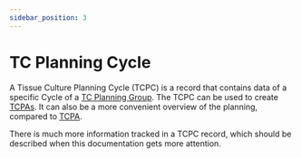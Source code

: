 ```yaml
---
sidebar_position: 3
---
```

# TC Planning Cycle
A Tissue Culture Planning Cycle (TCPC) is a record that contains data of a specific Cycle of a [TC Planning Group](TCPG.md). The TCPC can be used to create [TCPAs](TCPA.md). It can also be a more convenient overview of the planning, compared to [TCPA](TCPA.md).

There is much more information tracked in a TCPC record, which should be described when this documentation gets more attention.
